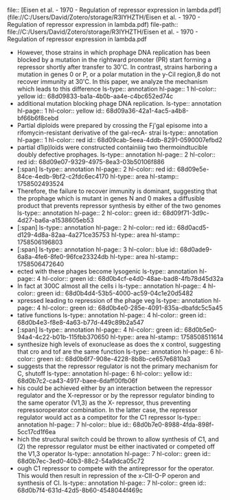file:: [Eisen et al. - 1970 - Regulation of repressor expression in lambda.pdf](file://C:/Users/David/Zotero/storage/R3IYHZTH/Eisen et al. - 1970 - Regulation of repressor expression in lambda.pdf)
file-path:: file://C:/Users/David/Zotero/storage/R3IYHZTH/Eisen et al. - 1970 - Regulation of repressor expression in lambda.pdf

- However, those strains in which prophage DNA replication has been blocked by a mutation in the rightward promoter (PR) start forming a repressor shortly after transfer to 30'C. In contrast, strains harboring a mutation in genes 0 or P, or a polar mutation in the y-CiI region,8 do not recover immunity at 30'C. In this paper, we analyze the mechanism which leads to this difference
  ls-type:: annotation
  hl-page:: 1
  hl-color:: yellow
  id:: 68d09833-ba1a-4b0b-aa4e-c4bc652ed74c
- additional mutation blocking phage DNA replication.
  ls-type:: annotation
  hl-page:: 1
  hl-color:: yellow
  id:: 68d09a36-42a1-4ac5-a4b8-bf66b6f8cebd
- Partial diploids were prepared by crossing the Fj'gal episome into a rifomycin-resistant derivative of the gal-recA- strai
  ls-type:: annotation
  hl-page:: 1
  hl-color:: red
  id:: 68d09cab-5eea-4ddb-8291-0590007efbd2
- partial d1ip)loids were constructed containiiig two thermoindtucible doubly defective prophages.
  ls-type:: annotation
  hl-page:: 2
  hl-color:: red
  id:: 68d09e07-9329-4975-8ea3-03b50106f886
- [:span]
  ls-type:: annotation
  hl-page:: 2
  hl-color:: red
  id:: 68d09e5e-84ce-4edb-9bf2-c2fdc6ec4170
  hl-type:: area
  hl-stamp:: 1758502493524
- Therefore, the failure to recover immunity is dominant, suggesting that the prophage which is mutant in genes N and 0 makes a diffusible product that prevents repressor synthesis by either of the two genomes
  ls-type:: annotation
  hl-page:: 2
  hl-color:: green
  id:: 68d09f71-3d9c-4d27-ba6a-a1538605eb53
- [:span]
  ls-type:: annotation
  hl-page:: 2
  hl-color:: red
  id:: 68d0acd5-d129-4d8a-82aa-4a271ce35753
  hl-type:: area
  hl-stamp:: 1758506196803
- [:span]
  ls-type:: annotation
  hl-page:: 3
  hl-color:: blue
  id:: 68d0ade9-6a8a-4fe6-8fe0-96fce23324db
  hl-type:: area
  hl-stamp:: 1758506472640
- ected with these phages become lysogenic
  ls-type:: annotation
  hl-page:: 4
  hl-color:: green
  id:: 68d0b4cf-e4d0-48ae-bad8-4fb78d45d32a
- In fact at 300C almost all the cells i
  ls-type:: annotation
  hl-page:: 4
  hl-color:: green
  id:: 68d0b4d4-53b5-4000-ac59-04c1e20d5482
- xpressed leading to repression of the phage veg
  ls-type:: annotation
  hl-page:: 4
  hl-color:: green
  id:: 68d0b4e0-285e-4091-835a-dbafdc5c5a45
- tative functions
  ls-type:: annotation
  hl-page:: 4
  hl-color:: green
  id:: 68d0b4e3-f8e8-4a63-b77d-449c89b2a547
- [:span]
  ls-type:: annotation
  hl-page:: 4
  hl-color:: green
  id:: 68d0b5e0-94a4-4c22-b01b-115fbb370650
  hl-type:: area
  hl-stamp:: 1758508511614
- synthesize high levels of exonuclease as does the x control, suggesting that cro and tof are the same function
  ls-type:: annotation
  hl-page:: 6
  hl-color:: green
  id:: 68d0b6f7-908e-4228-8b8b-ce657e6810a3
- suggests that the repressor regulator is not the primary mechanism for C, shutoff
  ls-type:: annotation
  hl-page:: 6
  hl-color:: yellow
  id:: 68d0b7c2-ca43-4917-baee-6daff00fb06f
- his could be achieved either by an interaction between the repressor regulator and the X-repressor or by the repressor regulator binding to the same operator (V1,3) as the X- repressor, thus preventing repressoroperator combination. In the latter case, the repressor regulator would act as a competitor for the C1 repressor
  ls-type:: annotation
  hl-page:: 7
  hl-color:: blue
  id:: 68d0b7e0-8988-4fda-898f-5cc17cd1f6ea
- hich the structural switch could be thrown to allow synthesis of C1, and (2) the repressor regulator must be either inactivated or competed off the V1,3 operator
  ls-type:: annotation
  hl-page:: 7
  hl-color:: green
  id:: 68d0b7ec-3ed0-40b3-88c2-54a9dca05c72
- ough C1 repressor to compete with the antirepressor for the operator. This would then result in repression of the x-CII-O-P operon and synthesis of CI.
  ls-type:: annotation
  hl-page:: 7
  hl-color:: green
  id:: 68d0b7f4-631d-42d5-8b60-4548044f469c